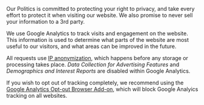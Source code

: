 Our Politics is committed to protecting your right to privacy, and take every effort to
protect it when visiting our website. We also promise to never sell your information to a 3rd party.

We use Google Analytics to track visits and engagement on the website. This information is
used to determine what parts of the website are most useful to our visitors, and what areas
can be improved in the future.

All requests use [IP anonymization](https://support.google.com/analytics/answer/2763052?hl=en), which happens before any storage or processing takes place. _Data Collection for Advertising Features_ and _Demographics and Interest Reports_ are disabled within Google Analytics.

If you wish to opt out of tracking completely, we recommend using the
[Google Analytics Opt-out Browser Add-on](https://tools.google.com/dlpage/gaoptout), which will block Google Analyics tracking on all websites.